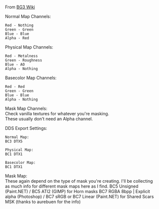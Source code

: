 From [BG3 Wiki](https://bg3.wiki/wiki/Guide:Texture_Formatting)

Normal Map Channels:

    Red - Nothing
    Green - Green
    Blue - Blue
    Alpha - Red

Physical Map Channels:

    Red - Metalness
    Green - Roughness
    Blue - AO
    Alpha - Nothing

Basecolor Map Channels:

    Red - Red
    Green - Green
    Blue - Blue
    Alpha - Nothing

Mask Map Channels:  
Check vanilla textures for whatever you're masking.  
These usually don't need an Alpha channel.

DDS Export Settings:

    Normal Map:
    BC3 DTX5

    Physical Map:
    BC1 DTX1

    Basecolor Map:
    BC1 DTX1


Mask Map:  
These again depend on the type of mask you're creating. I'll be collecting as much info for different mask maps here as I find.
BC5 Unsigned (Paint.NET) / BC5 ATI2 (GIMP) for Horn masks
BC7 RGBA 8bpp | Explicit alpha (Photoshop) / BC7 sRGB or BC7 Linear (Paint.NET) for Shared Scars MSK (thanks to aurebuen for the info)
